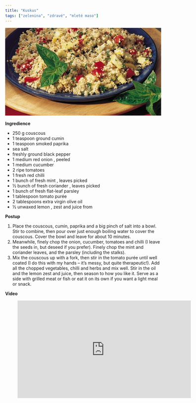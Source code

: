 ```yaml
---
title: "Kuskus"
tags: ["zelenina", "zdravé", "mleté maso"]
---
```


![Kuskus](./images/kuskus.jpg)

**Ingredience**

- 250 g couscous
- 1 teaspoon ground cumin
- 1 teaspoon smoked paprika
- sea salt
- freshly ground black pepper
- 1 medium red onion , peeled
- 1 medium cucumber
- 2 ripe tomatoes
- 1 fresh red chilli
- 1 bunch of fresh mint , leaves picked
- ½ bunch of fresh coriander , leaves picked
- 1 bunch of fresh flat-leaf parsley
- 1 tablespoon tomato purée
- 2 tablespoons extra virgin olive oil
- ½ unwaxed lemon , zest and juice from

**Postup**

1. Place the couscous, cumin, paprika and a big pinch of salt into a bowl. Stir to combine, then pour over just enough boiling water to cover the couscous. Cover the bowl and leave for about 10 minutes.
2. Meanwhile, finely chop the onion, cucumber, tomatoes and chilli (I leave the seeds in, but deseed if you prefer). Finely chop the mint and coriander leaves, and the parsley (including the stalks).
3. Mix the couscous up with a fork, then stir in the tomato purée until well coated (I do this with my hands – it’s messy, but quite therapeutic!). Add all the chopped vegetables, chilli and herbs and mix well. Stir in the oil and the lemon zest and juice, then season to how you like it. Serve as a side with grilled meat or fish or eat it on its own if you want a light meal or snack.

**Video**

<figure class="video_container">
  <iframe width="560" height="315" src="https://www.youtube.com/embed/GZQGy9oscVk" frameborder="0" allow="accelerometer; autoplay; encrypted-media; gyroscope; picture-in-picture" allowfullscreen></iframe>
</figure>
